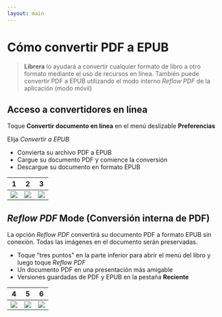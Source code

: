 ```yaml
---
layout: main
---
```


# Cómo convertir PDF a EPUB

> **Librera** lo ayudará a convertir cualquier formato de libro a otro formato mediante el uso de recursos en línea. También puede convertir PDF a EPUB utilizando el modo interno _Reflow PDF_ de la aplicación (modo móvil)

## Acceso a convertidores en línea

Toque **Convertir documento en línea** en el menú deslizable **Preferencias**

Elija _Convertir a EPUB_

* Convierta su archivo PDF a EPUB
* Cargue su documento PDF y comience la conversión
* Descargue su documento en formato EPUB

|1|2|3|
|-|-|-|
|![](1.png)|![](2.png)|![](3.png)|

## _Reflow PDF_ Mode (Conversión interna de PDF)

La opción _Reflow PDF_ convertirá su documento PDF a formato EPUB sin conexión.
Todas las imágenes en el documento serán preservadas.

* Toque &quot;tres puntos&quot; en la parte inferior para abrir el menú del libro y luego toque _Reflow PDF_
* Un documento PDF en una presentación más amigable
* Versiones guardadas de PDF y EPUB en la pestaña **Reciente**

|4|5|6|
|-|-|-|
|![](4.png)|![](5.png)|![](6.png)|


